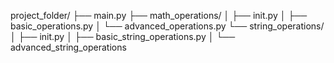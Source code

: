 project_folder/
├── main.py
├── math_operations/
│ ├── init.py
│ ├── basic_operations.py
│ └── advanced_operations.py
└── string_operations/
│ ├── init.py
│ ├── basic_string_operations.py
│ └── advanced_string_operations